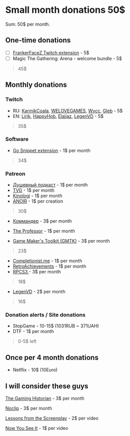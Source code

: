# Small month donations 50$

Sum: 50$ per month.

## One-time donations

- [ ] [FrankerFaceZ Twitch extension](https://www.frankerfacez.com/donate) - 5$
- [ ] Magic The Gathering: Arena - welcome bundle - 5$

> 45$

## Monthly donations

### Twitch

- RU: [KarmikCoala](https://www.twitch.tv/karmikkoala/), [WELOVEGAMES](https://www.twitch.tv/videos/623214958), [Wycc](https://www.twitch.tv/elwycco/), [Gleb](https://www.twitch.tv/chelovekgleb/) - 5$
- EN: [Lirik](https://www.twitch.tv/lirik/), [HappyHob](https://www.twitch.tv/the_happy_hob/), [Elajjaz](https://www.twitch.tv/elajjaz/), [LegenVD](#https://www.twitch.tv/legenvd/) - 5$

> 35$

### Software

- [Go Snippet extension](https://gosnippet.com/) - 1$ per month

> 34$

### Patreon

- [Душевный подкаст](https://www.patreon.com/dushpod) - 1$ per month
- [TVG](https://www.patreon.com/timevideogame) - 1$ per month
- [Kinologi](https://www.patreon.com/kino_logi) - 1$ per month
- [ANOIR](https://www.patreon.com/zhubanoir) - 1$ per creation

> 30$

- [Коммандер](https://www.patreon.com/ilya_commander) - 3$ per month

- [The Professor](https://www.patreon.com/tolariancommunitycollege) - 1$ per month
- [Game Maker's Toolkit (GMTK)](https://www.patreon.com/GameMakersToolkit) - 3$ per month

> 23$

- [Completionist.me](https://www.patreon.com/completionist_me) - 1$ per month
- [RetroAchievements](https://www.patreon.com/retroachievements) - 1$ per month
- [RPCS3 ](https://www.patreon.com/Nekotekina) - 3$ per month

> 18$

- [LegenVD](https://www.patreon.com/LegenVD) - 2$ per month

> 16$

### Donation alerts / Site donations

- StopGame - 10-15$ (1031RUB ~ 371UAH)
- DTF - 1$ per month

> 0-5$ left

## Once per 4 month donations

- Netflix - 10$ (10Euro)

## I will consider these guys

[The Gaming Historian](https://www.patreon.com/gaminghistorian) - 3$ per month

[Noclip](https://www.patreon.com/noclip) - 3$ per month

[Lessons from the Screenplay](https://www.patreon.com/lftscreenplay) - 2$ per video

[Now You See It](https://www.patreon.com/nowyouseeit) - 1$ per video

